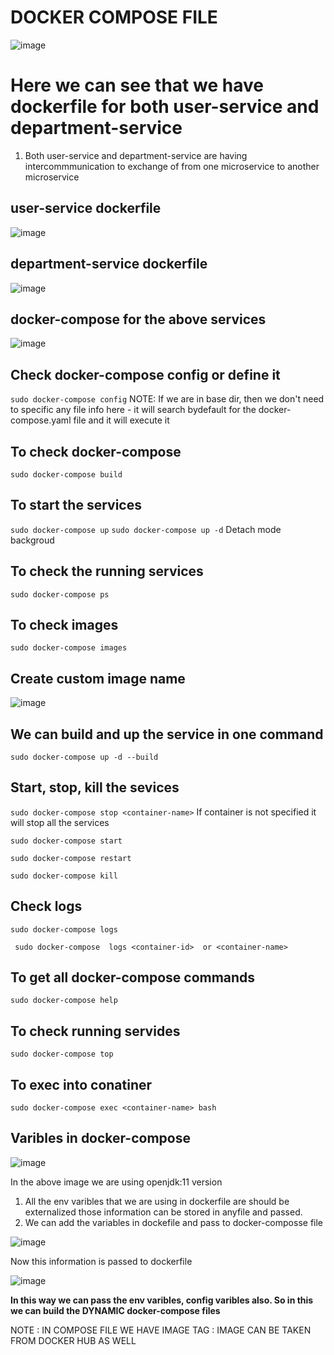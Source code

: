 # DOCKER COMPOSE FILE

![image](https://github.com/pavankumar0077/Devops-tools/assets/40380941/a2733e1f-dce7-4706-bcc6-4017f7441741)

# Here we can see that we have dockerfile for both user-service and department-service 
1) Both user-service and department-service are having intercommmunication to exchange of from one microservice
to another microservice

user-service dockerfile
--
![image](https://github.com/pavankumar0077/Devops-tools/assets/40380941/ba3acdc3-9088-4597-8780-0a4f78dde45a)

department-service dockerfile
--
![image](https://github.com/pavankumar0077/Devops-tools/assets/40380941/4d1174a8-430f-4c4d-94d6-ffa9ee891ba5)

docker-compose for the above services
--
![image](https://github.com/pavankumar0077/Devops-tools/assets/40380941/267d554b-bf95-4d12-ae32-06ef8930fc8b)

Check docker-compose config or define it
--
``` sudo docker-compose config ```
NOTE: If we are in base dir, then we don't need to specific any file info here - it will search bydefault for
the docker-compose.yaml file and it will execute it

To check docker-compose
--
``` sudo docker-compose build ```

To start the services 
--
``` sudo docker-compose up ```
``` sudo docker-compose up -d ``` Detach mode backgroud

To check the running services
--
``` sudo docker-compose ps ```

To check images
--
``` sudo docker-compose images ```

Create custom image name 
--
![image](https://github.com/pavankumar0077/Devops-tools/assets/40380941/eeb32214-a3f9-4aff-a412-1733a11f1df0)

We can build and up the service in one command
--
``` sudo docker-compose up -d --build ```

Start, stop, kill the sevices
--
``` sudo docker-compose stop <container-name> ```
If container is not specified it will stop all the services

``` sudo docker-compose start ```

``` sudo docker-compose restart ```

``` sudo docker-compose kill ```

Check logs
--
``` sudo docker-compose logs ```

``` sudo docker-compose  logs <container-id>  or <container-name>```

To get all docker-compose commands
--
``` sudo docker-compose help ```

To check running servides 
--
``` sudo docker-compose top ```

To exec into conatiner
--
``` sudo docker-compose exec <container-name> bash ```

Varibles in docker-compose 
--
![image](https://github.com/pavankumar0077/Devops-tools/assets/40380941/b0ec95ca-a324-40fd-a4e9-861b277bfba6)

In the above image we are using openjdk:11 version 
1) All the env varibles that we are using in dockerfile are should be externalized those information can be
stored in anyfile and passed.
2) We can add the variables in dockefile and pass to docker-composse file 

![image](https://github.com/pavankumar0077/Devops-tools/assets/40380941/29f5b546-2fd4-4e0a-8e15-a5b5d7d21037)

Now this information is passed to dockerfile

![image](https://github.com/pavankumar0077/Devops-tools/assets/40380941/0ab4a8ae-b390-49a0-a39d-0c6e05a073ba)

**In this way we can pass the env varibles, config varibles also. So in this we can build the DYNAMIC 
docker-compose files**


NOTE : IN COMPOSE FILE WE HAVE IMAGE TAG : IMAGE CAN BE TAKEN FROM DOCKER HUB AS WELL























